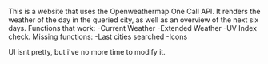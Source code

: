 This is a website that uses the Openweathermap One Call API.
It renders the weather of the day in the queried city, as well as an overview of the next six days.
Functions that work:
-Current Weather
-Extended Weather
-UV Index check.
Missing functions:
-Last cities searched
-Icons

UI isnt pretty, but i've no more time to modify it.
